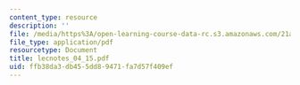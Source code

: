 ```yaml
---
content_type: resource
description: ''
file: /media/https%3A/open-learning-course-data-rc.s3.amazonaws.com/21a-240-race-and-science-spring-2004/ffb38da3db455dd89471fa7d57f409ef_lecnotes_04_15.pdf
file_type: application/pdf
resourcetype: Document
title: lecnotes_04_15.pdf
uid: ffb38da3-db45-5dd8-9471-fa7d57f409ef
---
```

